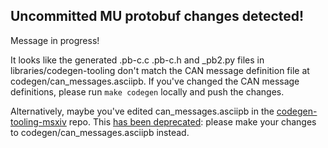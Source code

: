 <!-- This is posted as a PR comment when CI detects uncommitted protobuf changes. -->
## Uncommitted MU protobuf changes detected!

Message in progress!

It looks like the generated .pb-c.c .pb-c.h and _pb2.py files in libraries/codegen-tooling don't match the CAN message definition file at codegen/can_messages.asciipb. If you've changed the CAN message definitions, please run `make codegen` locally and push the changes.

Alternatively, maybe you've edited can_messages.asciipb in the [codegen-tooling-msxiv][1] repo. This [has been deprecated][2]: please make your changes to codegen/can_messages.asciipb instead.

[1]: https://github.com/uw-midsun/codegen-tooling-msxiv
[2]: https://uwmidsun.atlassian.net/l/c/ghJhoqbT
